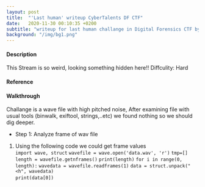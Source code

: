 ```yaml
---
layout: post
title:  "'Last human' writeup CyberTalents DF CTF"
date:   2020-11-30 00:10:35 +0200
subtitle: "writeup for last human challange in Digital Forensics CTF by CyberTalents"
background: "/img/bg1.png"
---
```


#### Description
This Stream is so weird, looking something hidden here!!
Diffculity: Hard
#### Reference
#### Walkthrough
Challange is a wave file with high pitched noise, After examining file with usual tools (binwalk, exiftool, strings,..etc) we found nothing so we should dig deeper.
* Step 1: Analyze frame of wav file
1. Using the following code we could get frame values   
   `import wave, struct`
   `wavefile = wave.open('data.wav', 'r')`
   `tmp=[]`
   `length = wavefile.getnframes()`
   `print(length)`
   `for i in range(0, length):`
      `wavedata = wavefile.readframes(1)`
      `data = struct.unpack("<h", wavedata) `   
      `print(data[0])`
